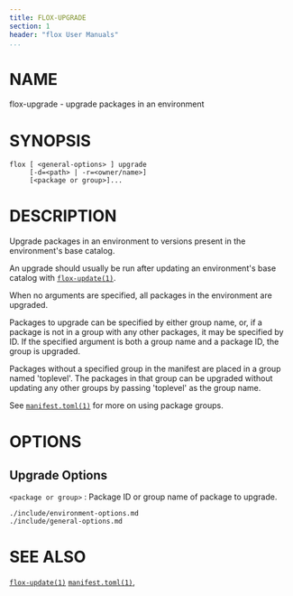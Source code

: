 ```yaml
---
title: FLOX-UPGRADE
section: 1
header: "flox User Manuals"
...
```



# NAME

flox-upgrade - upgrade packages in an environment

# SYNOPSIS

```
flox [ <general-options> ] upgrade
     [-d=<path> | -r=<owner/name>]
     [<package or group>]...
```

# DESCRIPTION

Upgrade packages in an environment to versions present in the environment's base
catalog.

An upgrade should usually be run after updating an environment's base catalog with
[`flox-update(1)`](./flox-update.md).

When no arguments are specified, all packages in the environment are upgraded.

Packages to upgrade can be specified by either group name,
or, if a package is not in a group with any other packages, it may be specified
by ID.
If the specified argument is both a group name and a package ID, the group is
upgraded.

Packages without a specified group in the manifest are placed in a group named
'toplevel'.
The packages in that group can be upgraded without updating any other groups by
passing 'toplevel' as the group name.

See [`manifest.toml(1)`](./manifest.toml.md) for more on using package groups.

# OPTIONS

## Upgrade Options

`<package or group>`
:   Package ID or group name of package to upgrade.

```{.include}
./include/environment-options.md
./include/general-options.md
```

# SEE ALSO

[`flox-update(1)`](./flox-update.md)
[`manifest.toml(1)`](./manifest.toml.md),
